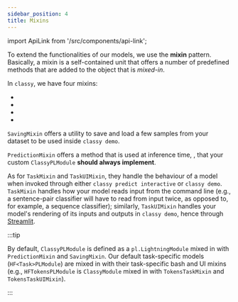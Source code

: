```yaml
---
sidebar_position: 4
title: Mixins
---
```


import ApiLink from '/src/components/api-link';

To extend the functionalities of our models, we use the **mixin** pattern. Basically, a mixin is a self-contained unit
that offers a number of predefined methods that are added to the object that is *mixed-in*.

In `classy`, we have four mixins:

- <ApiLink name="PredictionMixin" />
- <ApiLink name="SavingMixin" />
- <ApiLink name="TaskMixin" />
- <ApiLink name="TaskUIMixin" />

`SavingMixin` offers a utility to save and load a few samples from your dataset to be used inside `classy demo`.

`PredictionMixin` offers a method that is used at inference time, <ApiLink name="PredictionMixin.batch_predict" displayName="batch_predict" />, that your custom `ClassyPLModule` **should always implement**.

As for `TaskMixin` and `TaskUIMixin`, they handle the behaviour of a model when invoked through either `classy predict interactive`
or `classy demo`. `TaskMixin` handles how your model reads input from the command line (e.g., a sentence-pair classifier
will have to read from input twice, as opposed to, for example, a sequence classifier); similarly, `TaskUIMixin` handles
your model's rendering of its inputs and outputs in `classy demo`, hence through [Streamlit](https://streamlit.io/).

:::tip

By default, `ClassyPLModule` is defined as a `pl.LightningModule` mixed in with `PredictionMixin` and `SavingMixin`. Our
default task-specific models (`HF<Task>PLModule`) are mixed in with their task-specific bash and UI mixins
(e.g., `HFTokensPLModule` is `ClassyModule` mixed in with `TokensTaskMixin` and `TokensTaskUIMixin`).

:::